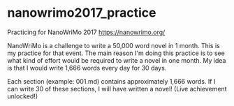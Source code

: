 # nanowrimo2017_practice

Practicing for NanoWriMo 2017 https://nanowrimo.org/

NanoWriMo is a challenge to write a 50,000 word novel in 1 month. This is my practice for that event. The main reason I'm doing this practice is to see what kind of effort would be required to write a novel in one month. My idea is that I would write 1,666 words every day for 30 days.

Each section (example: 001.md) contains approximately 1,666 words. If I can write 30 of these sections, I will have written a novel! (Live achievement unlocked!)
